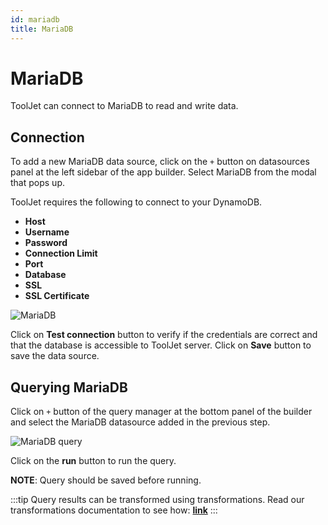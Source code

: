 ```yaml
---
id: mariadb
title: MariaDB
---
```


# MariaDB

ToolJet can connect to MariaDB to read and write data.

## Connection

To add a new MariaDB data source, click on the `+` button on datasources panel at the left sidebar of the app builder. Select MariaDB from the modal that pops up.

ToolJet requires the following to connect to your DynamoDB.

- **Host**
- **Username**
- **Password**
- **Connection Limit**
- **Port**
- **Database**
- **SSL**
- **SSL Certificate**

<div style={{textAlign: 'center'}}>

<img className="screenshot-full" src="/img/datasource-reference/mariadb/connection.png" alt="MariaDB" />

</div>

Click on **Test connection** button to verify if the credentials are correct and that the database is accessible to ToolJet server. Click on **Save** button to save the data source.

## Querying MariaDB

Click on `+` button of the query manager at the bottom panel of the builder and select the MariaDB datasource added in the previous step. 

<div style={{textAlign: 'center'}}>

<img className="screenshot-full" src="/img/datasource-reference/mariadb/query.png" alt="MariaDB query" />

</div>

Click on the **run** button to run the query.

**NOTE**: Query should be saved before running.

:::tip
Query results can be transformed using transformations. Read our transformations documentation to see how: **[link](/docs/tutorial/transformations)**
:::